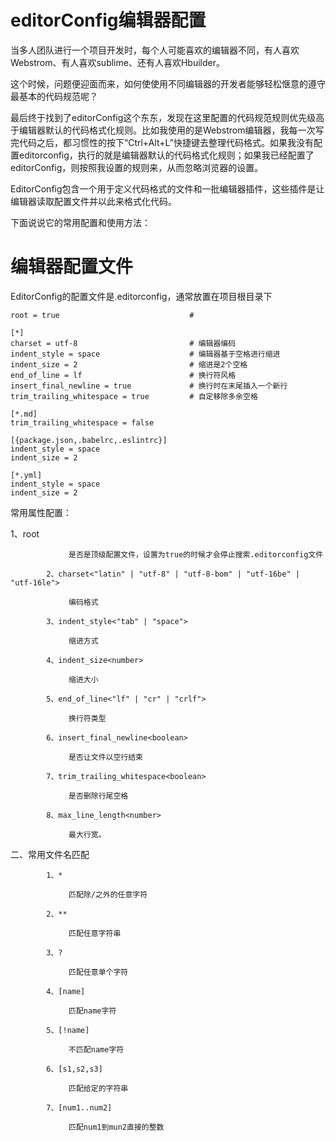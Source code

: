 

# editorConfig编辑器配置

当多人团队进行一个项目开发时，每个人可能喜欢的编辑器不同，有人喜欢Webstrom、有人喜欢sublime、还有人喜欢Hbuilder。

这个时候，问题便迎面而来，如何使使用不同编辑器的开发者能够轻松惬意的遵守最基本的代码规范呢？

最后终于找到了editorConfig这个东东，发现在这里配置的代码规范规则优先级高于编辑器默认的代码格式化规则。比如我使用的是Webstrom编辑器，我每一次写完代码之后，都习惯性的按下“Ctrl+Alt+L”快捷键去整理代码格式。如果我没有配置editorconfig，执行的就是编辑器默认的代码格式化规则；如果我已经配置了editorConfig，则按照我设置的规则来，从而忽略浏览器的设置。

EditorConfig包含一个用于定义代码格式的文件和一批编辑器插件，这些插件是让编辑器读取配置文件并以此来格式化代码。

下面说说它的常用配置和使用方法：
		
		
# 编辑器配置文件

EditorConfig的配置文件是.editorconfig，通常放置在项目根目录下

```
root = true                             #

[*]
charset = utf-8                         # 编辑器编码
indent_style = space                    # 编辑器基于空格进行缩进
indent_size = 2                         # 缩进是2个空格
end_of_line = lf                        # 换行符风格
insert_final_newline = true             # 换行时在末尾插入一个新行
trim_trailing_whitespace = true         # 自定移除多余空格

[*.md]
trim_trailing_whitespace = false

[{package.json,.babelrc,.eslintrc}]
indent_style = space
indent_size = 2

[*.yml]
indent_style = space
indent_size = 2
```

常用属性配置：

1、root<boolean>

                 是否是顶级配置文件，设置为true的时候才会停止搜索.editorconfig文件

            2、charset<"latin" | "utf-8" | "utf-8-bom" | "utf-16be" | "utf-16le">

                 编码格式

            3、indent_style<"tab" | "space">

                 缩进方式

            4、indent_size<number>

                 缩进大小

            5、end_of_line<"lf" | "cr" | "crlf">

                 换行符类型

            6、insert_final_newline<boolean>

                 是否让文件以空行结束

            7、trim_trailing_whitespace<boolean>

                 是否删除行尾空格

            8、max_line_length<number>

                 最大行宽。
				 
二、常用文件名匹配

            1、* 

                 匹配除/之外的任意字符

            2、**

                 匹配任意字符串

            3、?

                 匹配任意单个字符

            4、[name]

                 匹配name字符

            5、[!name]

                 不匹配name字符

            6、[s1,s2,s3]

                 匹配给定的字符串

            7、[num1..num2]

                 匹配num1到mun2直接的整数